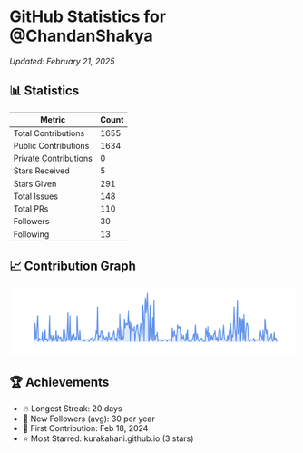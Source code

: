 # GitHub Statistics for @ChandanShakya
*Updated: February 21, 2025*

## 📊 Statistics
| Metric | Count |
|--------|--------|
| Total Contributions | 1655 |
| Public Contributions | 1634 |
| Private Contributions | 0 |
| Stars Received | 5 |
| Stars Given | 291 |
| Total Issues | 148 |
| Total PRs | 110 |
| Followers | 30 |
| Following | 13 |

## 📈 Contribution Graph

![Contribution Graph](./contribution_graph.png)

## 🏆 Achievements

- 🔥 Longest Streak: 20 days
- 👥 New Followers (avg): 30 per year
- 📅 First Contribution: Feb 18, 2024
- ⭐ Most Starred: kurakahani.github.io (3 stars)

